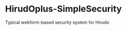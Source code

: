 HirudOplus-SimpleSecurity
=========================

Typical webform-based security system for Hirudo